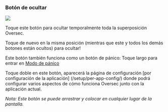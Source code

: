 <a name="button_hide"></a>
### Botón de ocultar 
<div class="buttoncircle"><img  src="ic_clear_black_24dp.png"></img></div> 

Toque este botón para ocultar temporalmente toda la superposición Oversec.

Toque de nuevo en la misma posición (mientras que este y todos los demás botones están ocultos) para ocultar!

Este botón también funciona como un botón de pánico: Toque largo para entrar en [Modo de pánico](/panic) 

Toque doble en este botón, aparecerá la página de configuración [por configuración de la aplicación] (/setup/per-app-config/) donde podrá configurar varios aspectos de cómo funciona Oversec junto con la aplicación actual.



*Nota: Este botón se puede arrastrar y colocar en cualquier lugar de la pantalla.*